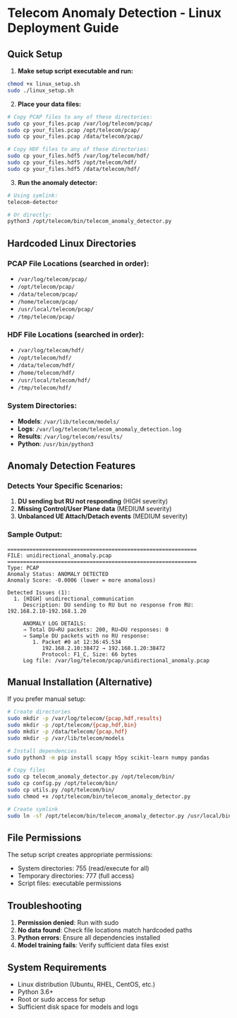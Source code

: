 # Telecom Anomaly Detection - Linux Deployment Guide

## Quick Setup

1. **Make setup script executable and run:**
```bash
chmod +x linux_setup.sh
sudo ./linux_setup.sh
```

2. **Place your data files:**
```bash
# Copy PCAP files to any of these directories:
sudo cp your_files.pcap /var/log/telecom/pcap/
sudo cp your_files.pcap /opt/telecom/pcap/
sudo cp your_files.pcap /data/telecom/pcap/

# Copy HDF files to any of these directories:
sudo cp your_files.hdf5 /var/log/telecom/hdf/
sudo cp your_files.hdf5 /opt/telecom/hdf/
sudo cp your_files.hdf5 /data/telecom/hdf/
```

3. **Run the anomaly detector:**
```bash
# Using symlink:
telecom-detector

# Or directly:
python3 /opt/telecom/bin/telecom_anomaly_detector.py
```

## Hardcoded Linux Directories

### PCAP File Locations (searched in order):
- `/var/log/telecom/pcap/`
- `/opt/telecom/pcap/`
- `/data/telecom/pcap/`
- `/home/telecom/pcap/`
- `/usr/local/telecom/pcap/`
- `/tmp/telecom/pcap/`

### HDF File Locations (searched in order):
- `/var/log/telecom/hdf/`
- `/opt/telecom/hdf/`
- `/data/telecom/hdf/`
- `/home/telecom/hdf/`
- `/usr/local/telecom/hdf/`
- `/tmp/telecom/hdf/`

### System Directories:
- **Models**: `/var/lib/telecom/models/`
- **Logs**: `/var/log/telecom/telecom_anomaly_detection.log`
- **Results**: `/var/log/telecom/results/`
- **Python**: `/usr/bin/python3`

## Anomaly Detection Features

### Detects Your Specific Scenarios:
1. **DU sending but RU not responding** (HIGH severity)
2. **Missing Control/User Plane data** (MEDIUM severity)
3. **Unbalanced UE Attach/Detach events** (MEDIUM severity)

### Sample Output:
```
============================================================
FILE: unidirectional_anomaly.pcap
============================================================
Type: PCAP
Anomaly Status: ANOMALY DETECTED
Anomaly Score: -0.0006 (lower = more anomalous)

Detected Issues (1):
  1. [HIGH] unidirectional_communication
     Description: DU sending to RU but no response from RU: 192.168.2.10-192.168.1.20

     ANOMALY LOG DETAILS:
     → Total DU→RU packets: 200, RU→DU responses: 0
     → Sample DU packets with no RU response:
        1. Packet #0 at 12:36:45.534
           192.168.2.10:38472 → 192.168.1.20:38472
           Protocol: F1_C, Size: 66 bytes
     Log file: /var/log/telecom/pcap/unidirectional_anomaly.pcap
```

## Manual Installation (Alternative)

If you prefer manual setup:

```bash
# Create directories
sudo mkdir -p /var/log/telecom/{pcap,hdf,results}
sudo mkdir -p /opt/telecom/{pcap,hdf,bin}
sudo mkdir -p /data/telecom/{pcap,hdf}
sudo mkdir -p /var/lib/telecom/models

# Install dependencies
sudo python3 -m pip install scapy h5py scikit-learn numpy pandas

# Copy files
sudo cp telecom_anomaly_detector.py /opt/telecom/bin/
sudo cp config.py /opt/telecom/bin/
sudo cp utils.py /opt/telecom/bin/
sudo chmod +x /opt/telecom/bin/telecom_anomaly_detector.py

# Create symlink
sudo ln -sf /opt/telecom/bin/telecom_anomaly_detector.py /usr/local/bin/telecom-detector
```

## File Permissions

The setup script creates appropriate permissions:
- System directories: 755 (read/execute for all)
- Temporary directories: 777 (full access)
- Script files: executable permissions

## Troubleshooting

1. **Permission denied**: Run with sudo
2. **No data found**: Check file locations match hardcoded paths
3. **Python errors**: Ensure all dependencies installed
4. **Model training fails**: Verify sufficient data files exist

## System Requirements

- Linux distribution (Ubuntu, RHEL, CentOS, etc.)
- Python 3.6+
- Root or sudo access for setup
- Sufficient disk space for models and logs